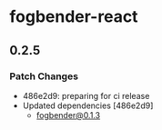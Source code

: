 # fogbender-react

## 0.2.5

### Patch Changes

- 486e2d9: preparing for ci release
- Updated dependencies [486e2d9]
  - fogbender@0.1.3
